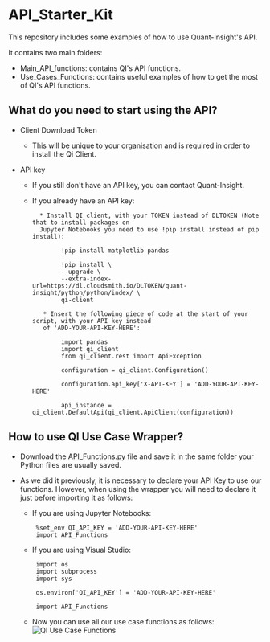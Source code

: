# API_Starter_Kit

This repository includes some examples of how to use Quant-Insight's API. 

It contains two main folders:

  * Main_API_functions: contains QI's API functions.
  * Use_Cases_Functions: contains useful examples of how to get the most of QI's API functions. 

## What do you need to start using the API?


* Client Download Token

  * This will be unique to your organisation and is required in order to install the Qi Client. 

* API key

  * If you still don't have an API key, you can contact Quant-Insight. 
  
  * If you already have an API key:
          
          * Install QI client, with your TOKEN instead of DLTOKEN (Note that to install packages on 
          Jupyter Notebooks you need to use !pip install instead of pip install):

                !pip install matplotlib pandas

                !pip install \
                --upgrade \
                --extra-index-url=https://dl.cloudsmith.io/DLTOKEN/quant-insight/python/python/index/ \
                qi-client
               
           * Insert the following piece of code at the start of your script, with your API key instead 
           of 'ADD-YOUR-API-KEY-HERE': 

                import pandas
                import qi_client
                from qi_client.rest import ApiException

                configuration = qi_client.Configuration()

                configuration.api_key['X-API-KEY'] = 'ADD-YOUR-API-KEY-HERE'

                api_instance = qi_client.DefaultApi(qi_client.ApiClient(configuration))


## How to use QI Use Case Wrapper?

* Download the API_Functions.py file and save it in the same folder your Python files are usually saved. 

* As we did it previously, it is necessary to declare your API Key to use our functions. However, when using the wrapper you will need to declare it just before importing it as follows:

  * If you are using Jupyter Notebooks:
  
         %set_env QI_API_KEY = 'ADD-YOUR-API-KEY-HERE' 
         import API_Functions
       
  * If you are using Visual Studio: 
  
         import os
         import subprocess
         import sys

         os.environ['QI_API_KEY'] = 'ADD-YOUR-API-KEY-HERE'

         import API_Functions

  * Now you can use all our use case functions as follows: 
                        <br>
                        <img src="https://github.com/Quant-Insight/API_Starter_Kit/blob/master/api_wrapper_functions.png" alt="QI Use Case Functions"/>
                        </br>
